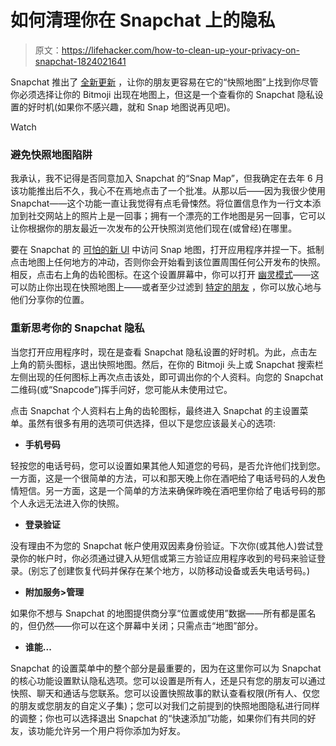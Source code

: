 # 如何清理你在 Snapchat 上的隐私

> 原文：<https://lifehacker.com/how-to-clean-up-your-privacy-on-snapchat-1824021641>

Snapchat 推出了 [全新更新](https://www.theverge.com/2018/3/22/17151014/snapchat-map-explore-feature-update-snap-map) ，让你的朋友更容易在它的“快照地图”上找到你尽管你必须选择让你的 Bitmoji 出现在地图上，但这是一个查看你的 Snapchat 隐私设置的好时机(如果你不感兴趣，就和 Snap 地图说再见吧)。

Watch

### 避免快照地图陷阱

我承认，我不记得是否同意加入 Snapchat 的“Snap Map”，但我确定在去年 6 月该功能推出后不久，我心不在焉地点击了一个批准。从那以后——因为我很少使用 Snapchat——这个功能一直让我觉得有点毛骨悚然。将位置信息作为一行文本添加到社交网站上的照片上是一回事；拥有一个漂亮的工作地图是另一回事，它可以让你根据你的朋友最近一次发布的公开快照浏览他们现在(或曾经)在哪里。

要在 Snapchat 的 [可怕的新 UI](https://gizmodo.com/snapchat-s-redesign-isn-t-going-anywhere-1823203817) 中访问 Snap 地图，打开应用程序并捏一下。抵制点击地图上任何地方的冲动，否则你会开始看到该位置周围任何公开发布的快照。相反，点击右上角的齿轮图标。在这个设置屏幕中，你可以打开 [幽灵模式](https://offspring.lifehacker.com/a-guide-to-snapchats-snap-map-for-parents-who-are-freak-1796609749#_ga=2.200762663.862621771.1521471770-396842925.1520800403)——这可以防止你出现在快照地图上——或者至少过滤到 [特定的朋友](https://gizmodo.com/actually-location-sharing-in-relationships-is-bad-1798660595) ，你可以放心地与他们分享你的位置。

### 重新思考你的 Snapchat 隐私

当您打开应用程序时，现在是查看 Snapchat 隐私设置的好时机。为此，点击左上角的箭头图标，退出快照地图。然后，在你的 Bitmoji 头上或 Snapchat 搜索栏左侧出现的任何图标上再次点击该处，即可调出你的个人资料。向您的 Snapchat 二维码(或“Snapcode”)挥手问好，您可能从未使用过它。

点击 Snapchat 个人资料右上角的齿轮图标，最终进入 Snapchat 的主设置菜单。虽然有很多有用的选项可供选择，但以下是您应该最关心的选项:

*   **手机号码**

轻按您的电话号码，您可以设置如果其他人知道您的号码，是否允许他们找到您。一方面，这是一个很简单的方法，可以和那天晚上你在酒吧给了电话号码的人发色情短信。另一方面，这是一个简单的方法来确保昨晚在酒吧里你给了电话号码的那个人永远无法进入你的快照。

*   **登录验证**

没有理由不为您的 Snapchat 帐户使用双因素身份验证。下次你(或其他人)尝试登录你的帐户时，你必须通过键入从短信或第三方验证应用程序收到的号码来验证登录。(别忘了创建恢复代码并保存在某个地方，以防移动设备或丢失电话号码。)

*   **附加服务>管理**

如果你不想与 Snapchat 的地图提供商分享“位置或使用”数据——所有都是匿名的，但仍然——你可以在这个屏幕中关闭；只需点击“地图”部分。

*   **谁能...**

Snapchat 的设置菜单中的整个部分是最重要的，因为在这里你可以为 Snapchat 的核心功能设置默认隐私选项。您可以设置是所有人，还是只有您的朋友可以通过快照、聊天和通话与您联系。您可以设置快照故事的默认查看权限(所有人、仅您的朋友或您朋友的自定义子集)；您可以对我们之前提到的快照地图隐私进行同样的调整；你也可以选择退出 Snapchat 的“快速添加”功能，如果你们有共同的好友，该功能允许另一个用户将你添加为好友。